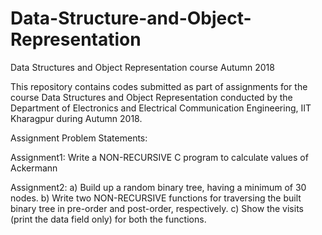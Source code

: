 # Data-Structure-and-Object-Representation
Data Structures and Object Representation course Autumn 2018

This repository contains codes submitted as part of assignments for the course Data Structures and Object Representation conducted by the Department of Electronics and Electrical Communication Engineering, IIT Kharagpur during Autumn 2018.

Assignment Problem Statements:

Assignment1:
Write a NON-RECURSIVE C program to calculate values of Ackermann

Assignment2:
a) Build up a random binary tree, having a minimum of 30 nodes.
b) Write two NON-RECURSIVE functions for traversing the built binary tree in pre-order and post-order, respectively.
c) Show the visits (print the data field only) for both the functions.
